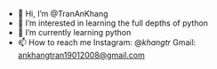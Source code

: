 - 👋 Hi, I’m @TranAnKhang
- 👀 I’m interested in learning the full depths of python 
- 🌱 I’m currently learning python
- 📫 How to reach me
  Instagram: @_khangtr_
  Gmail: ankhangtran19012008@gmail.com

<!---
TranAnKhang/TranAnKhang is a ✨ special ✨ repository because its `README.md` (this file) appears on your GitHub profile.
You can click the Preview link to take a look at your changes.
--->
